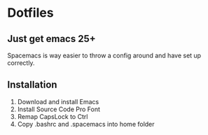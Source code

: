 # Dotfiles

## Just get emacs 25+ ##
Spacemacs is way easier to throw a config around and have set up correctly.

## Installation ##
1. Download and install Emacs
2. Install Source Code Pro Font
3. Remap CapsLock to Ctrl
3. Copy .bashrc and .spacemacs into home folder

